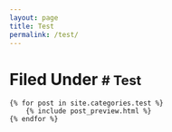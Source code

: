 ```yaml
---
layout: page
title: Test
permalink: /test/
---
```

<div class="blog list">
    <h1>Filed Under <small># Test</small></h1>

    {% for post in site.categories.test %}
        {% include post_preview.html %}
    {% endfor %}
</div>
